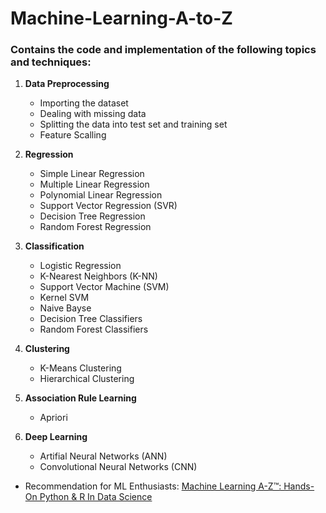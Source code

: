 # Machine-Learning-A-to-Z


### Contains the code and implementation of the following topics and techniques:

1. **Data Preprocessing**
	* Importing the dataset
	* Dealing with missing data
	* Splitting the data into test set and training set
	* Feature Scalling

2. **Regression**
	* Simple Linear Regression
	* Multiple Linear Regression
	* Polynomial Linear Regression
	* Support Vector Regression (SVR)
	* Decision Tree Regression
	* Random Forest Regression
	
3. **Classification**
	* Logistic Regression
	* K-Nearest Neighbors (K-NN)
	* Support Vector Machine (SVM)
	* Kernel SVM
	* Naive Bayse
	* Decision Tree Classifiers
	* Random Forest Classifiers
	

4. **Clustering**
	* K-Means Clustering
	* Hierarchical Clustering
	
5. **Association Rule Learning**
	* Apriori
	
6. **Deep Learning**
	* Artifial Neural Networks (ANN)
	* Convolutional Neural Networks (CNN)

* Recommendation for ML Enthusiasts: [Machine Learning A-Z™: Hands-On Python & R In Data Science](https://www.udemy.com/machinelearning/)
